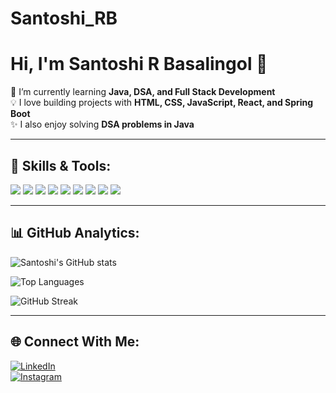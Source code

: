 # Santoshi_RB
# Hi, I'm Santoshi R Basalingol 👋

🌱 I’m currently learning **Java, DSA, and Full Stack Development**  
💡 I love building projects with **HTML, CSS, JavaScript, React, and Spring Boot**  
✨ I also enjoy solving **DSA problems in Java**  

---

## 🚀 Skills & Tools:
<p>
  <img src="https://img.shields.io/badge/HTML5-E34F26?style=for-the-badge&logo=html5&logoColor=white" />
  <img src="https://img.shields.io/badge/CSS3-1572B6?style=for-the-badge&logo=css3&logoColor=white" />
  <img src="https://img.shields.io/badge/JavaScript-F7DF1E?style=for-the-badge&logo=javascript&logoColor=black" />
  <img src="https://img.shields.io/badge/React-20232A?style=for-the-badge&logo=react&logoColor=61DAFB" />
  <img src="https://img.shields.io/badge/Java-ED8B00?style=for-the-badge&logo=openjdk&logoColor=white" />
  <img src="https://img.shields.io/badge/SpringBoot-6DB33F?style=for-the-badge&logo=springboot&logoColor=white" />
  <img src="https://img.shields.io/badge/Git-F05032?style=for-the-badge&logo=git&logoColor=white" />
  <img src="https://img.shields.io/badge/GitHub-181717?style=for-the-badge&logo=github&logoColor=white" />
  <img src="https://img.shields.io/badge/Bootstrap-7952B3?style=for-the-badge&logo=bootstrap&logoColor=white" />
</p>


---

## 📊 GitHub Analytics:
![Santoshi's GitHub stats](https://github-readme-stats.vercel.app/api?username=SantoshiRB00100&show_icons=true&theme=radical&hide_border=true)

![Top Languages](https://github-readme-stats.vercel.app/api/top-langs/?username=SantoshiRB00100&layout=compact&theme=radical&hide_border=true)

![GitHub Streak](https://streak-stats.demolab.com?user=SantoshiRB00100&theme=radical&hide_border=true)


---

## 🌐 Connect With Me:
[![LinkedIn](https://img.shields.io/badge/LinkedIn-blue?style=for-the-badge&logo=linkedin)](https://www.linkedin.com/in/santoshi-r-basalingol-21519b2a2)  
[![Instagram](https://img.shields.io/badge/Instagram-pink?style=for-the-badge&logo=instagram)](https://www.instagram.com/invites/contact/?i=1h1mo3tbkiqhv&utm_content=sn7xlwd)
